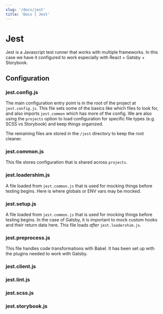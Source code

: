 ```yaml
---
slug: '/docs/jest'
title: 'Docs | Jest'
---
```


# Jest

Jest is a Javascript test runner that works with multiple frameworks. In this case we have it configured to work especially with React + Gatsby + Storybook.

## Configuration

### jest.config.js

The main configuration entry point is in the root of the project at `jest.config.js`. This file sets some of the basics like which files to look for, and also imports `jest.common` which has more of the config. We are also using the `projects` option to load configuration for specific file types (e.g. SCSS vs Storybook) and keep things organized.

The remaining files are stored in the `/jest` directory to keep the root cleaner.

### jest.common.js

This file stores configuration that is shared across `projects`.

### jest.loadershim.js

A file loaded from `jest.common.js` that is used for mocking things before testing begins. Here is where globals or ENV vars may be mocked.

### jest.setup.js

A file loaded from `jest.common.js` that is used for mocking things before testing begins. In the case of Gatsby, it is important to mock custom hooks and their return data here. This file loads _after_ `jest.loadershim.js`.

### jest.preprocess.js

This file handles code transformations with Babel. It has been set up with the plugins needed to work with Gatsby.

### jest.client.js

### jest.lint.js

### jest.scss.js

### jest.storybook.js
